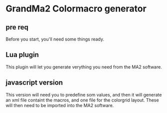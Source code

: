 # GrandMa2 Colormacro generator

## pre req
Before you start, you'll need some things ready.

## Lua plugin
This plugin will let you generate verything you need from the MA2 software.

## javascript version
This version will need you to predefine som values, and then it will generate an xml file containt the macros, and one file for the colorgrid layout. These will then need to be imported into the MA2 software.